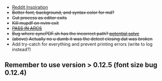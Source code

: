 
* [Reddit Inspiration](https://www.reddit.com/r/unixporn/comments/al1uge/i3wm_my_comfy_notetaking_setup/)
* ~~Better font, background, and syntax color for md?~~
* ~~Cut process as editor exits~~
* ~~Kill mupdf on nvim exit~~
* ~~[PASS IN ARGS](https://www.lifewire.com/pass-arguments-to-bash-script-2200571)~~
* ~~Bug where syncPDF.sh has the incorrect path? [potential solve](https://stackoverflow.com/a/6121114/9157726)~~
* ~~(above) Actually no u dumb it was the detect closing dat was broken~~
* Add try-catch for everything and prevent printing errors (write to log instead?)


## Remember to use version > 0.12.5 (font size bug 0.12.4)

